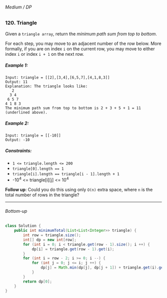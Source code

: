###### Medium / DP

### 120. Triangle

Given a `triangle array`, return the _minimum path sum from top to bottom_.

For each step, you may move to an adjacent number of the row below. More formally, if you are on index `i` on the current row, you may move to either index `i` or index `i + 1` on the next row.

 

##### Example 1:
```
Input: triangle = [[2],[3,4],[6,5,7],[4,1,8,3]]
Output: 11
Explanation: The triangle looks like:
   2
  3 4
 6 5 7
4 1 8 3
The minimum path sum from top to bottom is 2 + 3 + 5 + 1 = 11 (underlined above).
```
##### Example 2:
```
Input: triangle = [[-10]]
Output: -10
``` 

##### Constraints:

- `1 <= triangle.length <= 200`
- `triangle[0].length == 1`
- `triangle[i].length == triangle[i - 1].length + 1`
- -10<sup>4</sup> <= triangle[i][j] <= 10<sup>4</sup>
 

**Follow up**: Could you do this using only `O(n)` extra space, where `n` is the total number of rows in the triangle?

***

###### Bottom-up

```java
class Solution {
    public int minimumTotal(List<List<Integer>> triangle) {
        int row = triangle.size();
        int[] dp = new int[row];
        for (int i = 0; i < triangle.get(row - 1).size(); i ++) {
            dp[i] = triangle.get(row - 1).get(i);
        }
        for (int i = row - 2; i >= 0; i --) {
            for (int j = 0; j <= i; j ++) {
                dp[j] = Math.min(dp[j], dp[j + 1]) + triangle.get(i).get(j);
            }
        }
        return dp[0];
    }
}
```
